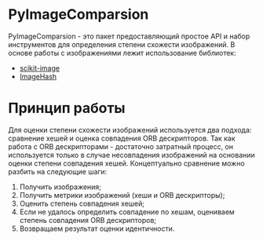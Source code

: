 # PyImageComparsion
PyImageComparsion - это пакет предоставляющий простое API и набор инструментов для определения степени схожести изображений.
В основе работы с изображениями лежит использование библиотек:
- [scikit-image](https://github.com/scikit-image/scikit-image "scikit-image")
- [ImageHash](https://github.com/JohannesBuchner/imagehash "ImageHash")

# Принцип работы
Для оценки степени схожести изображений используется два подхода: сравнение хешей и оценка совпадения ORB дескрипторов. Так как работа с ORB дескрипторами - достаточно затратный процесс, он используется только в случае несовпадения изображений на основании оценки степени совпадения хешей.
Концептуально сравнение можно разбить на следующие шаги:
1. Получить изображения;
2. Получить метрики изображений (хеши и ORB дескрипторы);
3. Оценить степень совпадения хешей;
4. Если не удалось определить совпадение по хешам, оцениваем степень совпадения ORB дескрипторов;
5. Возвращаем результат оценки идентичности.